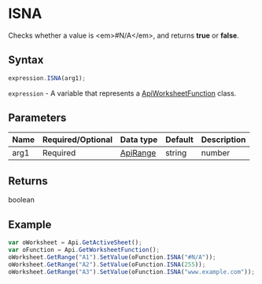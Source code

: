 # ISNA

Checks whether a value is &lt;em&gt;#N/A&lt;/em&gt;, and returns **true** or **false**.

## Syntax

```javascript
expression.ISNA(arg1);
```

`expression` - A variable that represents a [ApiWorksheetFunction](../ApiWorksheetFunction.md) class.

## Parameters

| **Name** | **Required/Optional** | **Data type** | **Default** | **Description** |
| ------------- | ------------- | ------------- | ------------- | ------------- |
| arg1 | Required | [ApiRange](../../ApiRange/ApiRange.md) | string | number | boolean | [ApiName](../../ApiName/ApiName.md) |  | The value to test. The value can be an empty cell, error, logical value, text, number, range, or range name. |

## Returns

boolean

## Example



```javascript
var oWorksheet = Api.GetActiveSheet();
var oFunction = Api.GetWorksheetFunction();
oWorksheet.GetRange("A1").SetValue(oFunction.ISNA("#N/A"));
oWorksheet.GetRange("A2").SetValue(oFunction.ISNA(255));
oWorksheet.GetRange("A3").SetValue(oFunction.ISNA("www.example.com"));
```
